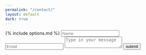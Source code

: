 ```yaml
---
permalink: "/contact/"
layout: default
dark: true
---
```

<style>
  {% include contact.css %}
</style>
<section class = 'form flex-in'>
  <div class = 'widget'>
    <form  action = 'https://formspree.io/info@funweirdscience.com' method = 'POST' id = 'form'>
       {% include options.md %}
      <input name = 'name' type = 'text' required placeholder = 'Name' id = 'name'>
      <input name = 'email' type = 'email' required placeholder = 'Email' id = 'email'>
      <textarea name = 'message' required id = 'message' placeholder = 'Type in your message' id = 'message'></textarea>
      <input class = 'submit' type = 'submit' value = 'submit'>
    </form>
  </div>
</section>
